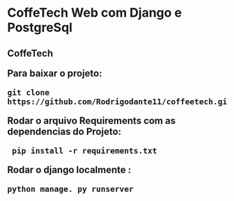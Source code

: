 <h1 aligh="center"> CoffeTech Web com Django e PostgreSql <h2>
<strong>CoffeTech</strong>

Para baixar o projeto:

```
git clone https://github.com/Rodrigodante11/coffeetech.git
```

Rodar o arquivo Requirements com as dependencias do Projeto:

```
 pip install -r requirements.txt
```

Rodar o django localmente :

```
python manage. py runserver
```


